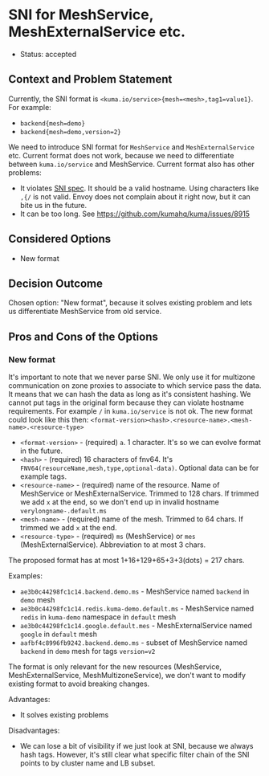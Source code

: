 # SNI for MeshService, MeshExternalService etc.

* Status: accepted

## Context and Problem Statement

Currently, the SNI format is `<kuma.io/service>{mesh=<mesh>,tag1=value1}`. For example:
* `backend{mesh=demo}`
* `backend{mesh=demo,version=2}`

We need to introduce SNI format for `MeshService` and `MeshExternalService` etc.
Current format does not work, because we need to differentiate between `kuma.io/service` and MeshService.
Current format also has other problems:
* It violates [SNI spec](https://datatracker.ietf.org/doc/html/rfc3546#page-8). It should be a valid hostname. Using characters like `,{/` is not valid.
  Envoy does not complain about it right now, but it can bite us in the future.
* It can be too long. See https://github.com/kumahq/kuma/issues/8915

## Considered Options

* New format

## Decision Outcome

Chosen option: "New format", because it solves existing problem and lets us differentiate MeshService from old service.

## Pros and Cons of the Options

### New format

It's important to note that we never parse SNI. We only use it for multizone communication on zone proxies to associate to which service pass the data.
It means that we can hash the data as long as it's consistent hashing.
We cannot put tags in the original form because they can violate hostname requirements. For example `/` in `kuma.io/service` is not ok.
The new format could look like this then:
`<format-version><hash>.<resource-name>.<mesh-name>.<resource-type>`
* `<format-version>` - (required) `a`. 1 character. It's so we can evolve format in the future.
* `<hash>` - (required) 16 characters of fnv64. It's `FNV64(resourceName,mesh,type,optional-data)`. Optional data can be for example tags.
* `<resource-name>` - (required) name of the resource. Name of MeshService or MeshExternalService.
  Trimmed to 128 chars. If trimmed we add `x` at the end, so we don't end up in invalid hostname `verylongname-.default.ms` 
* `<mesh-name>` - (required) name of the mesh.
  Trimmed to 64 chars. If trimmed we add `x` at the end.
* `<resource-type>` - (required) `ms` (MeshService) or `mes` (MeshExternalService). Abbreviation to at most 3 chars. 

The proposed format has at most 1+16+129+65+3+3(dots) = 217 chars.

Examples:
* `ae3b0c44298fc1c14.backend.demo.ms` - MeshService named `backend` in `demo` mesh
* `ae3b0c44298fc1c14.redis.kuma-demo.default.ms` - MeshService named `redis` in `kuma-demo` namespace in `default` mesh
* `ae3b0c44298fc1c14.google.default.mes` - MeshExternalService named `google` in `default` mesh
* `aafbf4c8996fb9242.backend.demo.ms` - subset of MeshService named `backend` in `demo` mesh for tags `version=v2`

The format is only relevant for the new resources (MeshService, MeshExternalService, MeshMultizoneService),
we don't want to modify existing format to avoid breaking changes.

Advantages:
* It solves existing problems

Disadvantages:
* We can lose a bit of visibility if we just look at SNI, because we always hash tags.
  However, it's still clear what specific filter chain of the SNI points to by cluster name and LB subset. 

